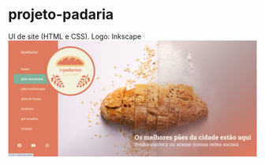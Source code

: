 # projeto-padaria
UI de site (HTML e CSS). Logo: Inkscape
![](https://github.com/Pedrocfms/projeto-padaria/blob/master/img/site.png)
